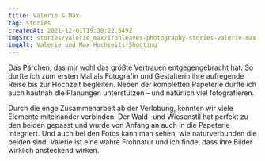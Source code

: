 ```yaml
---
title: Valerie & Max
tag: stories
createdAt: 2021-12-01T19:30:22.549Z
imgSrc: stories/valerie_max/ironleaves-photography-stories-valerie-max.jpg
imgAlt: Valerie und Max Hochzeits-Shooting
---
```

Das Pärchen, das mir wohl das größte Vertrauen entgegengebracht hat. So durfte ich zum ersten Mal als Fotografin und Gestalterin ihre aufregende Reise bis zur Hochzeit begleiten. Neben der kompletten Papeterie durfte ich auch hautnah die Planungen unterstützen – und natürlich viel fotografieren.
<!--more-->
Durch die enge Zusammenarbeit ab der Verlobung, konnten wir viele Elemente miteinander verbinden. Der Wald- und Wiesenstil hat perfekt zu den beiden gepasst und wurde von Anfang an auch in die Papeterie integriert. Und auch bei den Fotos kann man sehen, wie naturverbunden die beiden sind. Valerie ist eine wahre Frohnatur und ich finde, dass ihre Bilder wirklich ansteckend wirken.
